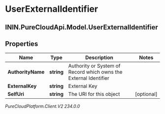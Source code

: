 # UserExternalIdentifier

## ININ.PureCloudApi.Model.UserExternalIdentifier

## Properties

|Name | Type | Description | Notes|
|------------ | ------------- | ------------- | -------------|
| **AuthorityName** | **string** | Authority or System of Record which owns the External Identifier | |
| **ExternalKey** | **string** | External Key | |
| **SelfUri** | **string** | The URI for this object | [optional] |



_PureCloudPlatform.Client.V2 234.0.0_
